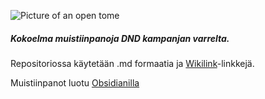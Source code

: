 ![Picture of an open tome](https://cdn.discordapp.com/attachments/1075037737704489132/1170449668161945621/juhana___70s_dark_fantasy_book_illustation_art_of_a_big_open_en_06dd9483-cd3d-4a3a-8836-e7a8b0534ad3.png?ex=65591532&is=6546a032&hm=82dab73034ea8746df8f3d079a475edce413d7afbdb4e0d105e7fa9a8d1ba9a4&)
##### Kokoelma muistiinpanoja DND kampanjan varrelta.

Repositoriossa käytetään .md formaatia ja [Wikilink](https://en.wikipedia.org/wiki/Help:Link)-linkkejä.

Muistiinpanot luotu [Obsidianilla](https://obsidian.md/) 


